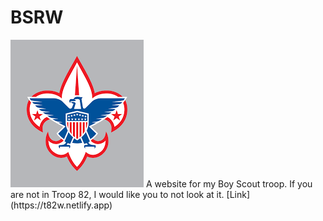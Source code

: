 # BSRW
<img src="https://raw.githubusercontent.com/GlubGlubdoggo/BSRW/main/images/BSAFavicon.ico"/>
A website for my Boy Scout troop.  If you are not in Troop 82, I would like you to not look at it.
[Link](https://t82w.netlify.app)
